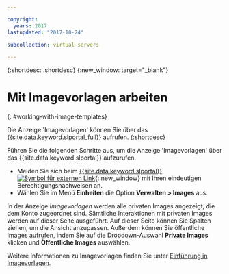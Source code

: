 ```yaml
---

copyright:
  years: 2017
lastupdated: "2017-10-24"

subcollection: virtual-servers

---
```


{:shortdesc: .shortdesc}
{:new_window: target="_blank"}

# Mit Imagevorlagen arbeiten
{: #working-with-image-templates}

Die Anzeige 'Imagevorlagen' können Sie über das {{site.data.keyword.slportal_full}} aufrufen.
{:shortdesc}

Führen Sie die folgenden Schritte aus, um die Anzeige 'Imagevorlagen' über das {{site.data.keyword.slportal}} aufzurufen.

* Melden Sie sich beim [{{site.data.keyword.slportal}} ![Symbol für externen Link](../icons/launch-glyph.svg "Symbol für externen Link")](https://control.softlayer.com/){: new_window} mit Ihren eindeutigen Berechtigungsnachweisen an.
* Wählen Sie im Menü **Einheiten** die Option **Verwalten > Images** aus.

In der Anzeige *Imagevorlagen* werden alle privaten Images angezeigt, die dem Konto zugeordnet sind. Sämtliche Interaktionen mit privaten Images werden auf dieser Seite ausgeführt. Auf dieser Seite können Sie Spalten ziehen, um die Ansicht anzupassen. Außerdem können Sie öffentliche Images aufrufen, indem Sie auf die Dropdown-Auswahl **Private Images** klicken und **Öffentliche Images** auswählen.

Weitere Informationen zu Imagevorlagen finden Sie unter [Einführung in Imagevorlagen](/docs/infrastructure/image-templates?topic=image-templates-getting-started-with-image-templates).

